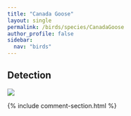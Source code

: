 ```yaml
---
title: "Canada Goose"
layout: single
permalink: /birds/species/CanadaGoose
author_profile: false
sidebar:
  nav: "birds"
---
```


<h2>Detection</h2>

<img src="https://beallen.github.io/DevelopmentWebsite/assets/images/birds/CanadaGoose/det.jpg">

{% include comment-section.html %}
